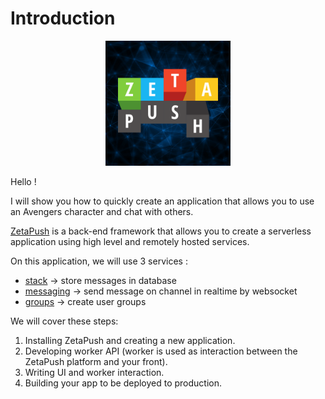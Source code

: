 # Introduction

<p align="center">
  <a href="https://zetapush.com/">
    <img src="./ZetaPushLogo.png" alt="ZetaPush logo" width="200"/>
  </a>
<p>

Hello !

I will show you how to quickly create an application that allows you to use an Avengers character and chat with others.

[ZetaPush](https://www.zetapush.com/) is a back-end framework that allows you to create a serverless application using high level and remotely hosted services.

On this application, we will use 3 services :

 - [stack](https://doc.zetapush.com/#_stack) &rarr; store messages in database
 - [messaging](https://doc.zetapush.com/#_messaging) &rarr; send message on channel in realtime by websocket
 - [groups](https://doc.zetapush.com/#_groups) &rarr; create user groups

We will cover these steps:

1. Installing ZetaPush and creating a new application.
2. Developing worker API (worker is used as interaction between the ZetaPush platform and your front).
3. Writing UI and worker interaction.
4. Building your app to be deployed to production.